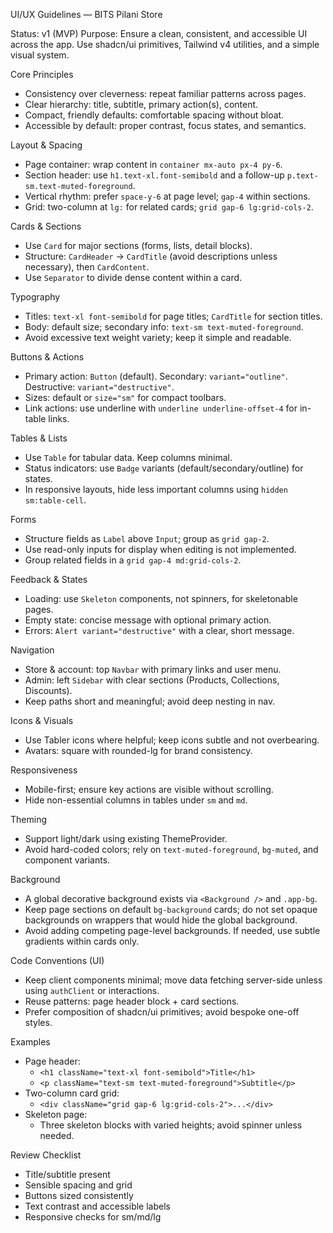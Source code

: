 UI/UX Guidelines — BITS Pilani Store

Status: v1 (MVP)
Purpose: Ensure a clean, consistent, and accessible UI across the app. Use shadcn/ui primitives, Tailwind v4 utilities, and a simple visual system.

Core Principles
- Consistency over cleverness: repeat familiar patterns across pages.
- Clear hierarchy: title, subtitle, primary action(s), content.
- Compact, friendly defaults: comfortable spacing without bloat.
- Accessible by default: proper contrast, focus states, and semantics.

Layout & Spacing
- Page container: wrap content in `container mx-auto px-4 py-6`.
- Section header: use `h1.text-xl.font-semibold` and a follow-up `p.text-sm.text-muted-foreground`.
- Vertical rhythm: prefer `space-y-6` at page level; `gap-4` within sections.
- Grid: two-column at `lg:` for related cards; `grid gap-6 lg:grid-cols-2`.

Cards & Sections
- Use `Card` for major sections (forms, lists, detail blocks).
- Structure: `CardHeader` → `CardTitle` (avoid descriptions unless necessary), then `CardContent`.
- Use `Separator` to divide dense content within a card.

Typography
- Titles: `text-xl font-semibold` for page titles; `CardTitle` for section titles.
- Body: default size; secondary info: `text-sm text-muted-foreground`.
- Avoid excessive text weight variety; keep it simple and readable.

Buttons & Actions
- Primary action: `Button` (default). Secondary: `variant="outline"`. Destructive: `variant="destructive"`.
- Sizes: default or `size="sm"` for compact toolbars.
- Link actions: use underline with `underline underline-offset-4` for in-table links.

Tables & Lists
- Use `Table` for tabular data. Keep columns minimal.
- Status indicators: use `Badge` variants (default/secondary/outline) for states.
- In responsive layouts, hide less important columns using `hidden sm:table-cell`.

Forms
- Structure fields as `Label` above `Input`; group as `grid gap-2`.
- Use read-only inputs for display when editing is not implemented.
- Group related fields in a `grid gap-4 md:grid-cols-2`.

Feedback & States
- Loading: use `Skeleton` components, not spinners, for skeletonable pages.
- Empty state: concise message with optional primary action.
- Errors: `Alert variant="destructive"` with a clear, short message.

Navigation
- Store & account: top `Navbar` with primary links and user menu.
- Admin: left `Sidebar` with clear sections (Products, Collections, Discounts).
- Keep paths short and meaningful; avoid deep nesting in nav.

Icons & Visuals
- Use Tabler icons where helpful; keep icons subtle and not overbearing.
- Avatars: square with rounded-lg for brand consistency.

Responsiveness
- Mobile-first; ensure key actions are visible without scrolling.
- Hide non-essential columns in tables under `sm` and `md`.

Theming
- Support light/dark using existing ThemeProvider.
- Avoid hard-coded colors; rely on `text-muted-foreground`, `bg-muted`, and component variants.

Background
- A global decorative background exists via `<Background />` and `.app-bg`.
- Keep page sections on default `bg-background` cards; do not set opaque backgrounds on wrappers that would hide the global background.
- Avoid adding competing page-level backgrounds. If needed, use subtle gradients within cards only.

Code Conventions (UI)
- Keep client components minimal; move data fetching server-side unless using `authClient` or interactions.
- Reuse patterns: page header block + card sections.
- Prefer composition of shadcn/ui primitives; avoid bespoke one-off styles.

Examples
- Page header:
  - `<h1 className="text-xl font-semibold">Title</h1>`
  - `<p className="text-sm text-muted-foreground">Subtitle</p>`
- Two-column card grid:
  - `<div className="grid gap-6 lg:grid-cols-2">...</div>`
- Skeleton page:
  - Three skeleton blocks with varied heights; avoid spinner unless needed.

Review Checklist
- Title/subtitle present
- Sensible spacing and grid
- Buttons sized consistently
- Text contrast and accessible labels
- Responsive checks for sm/md/lg

